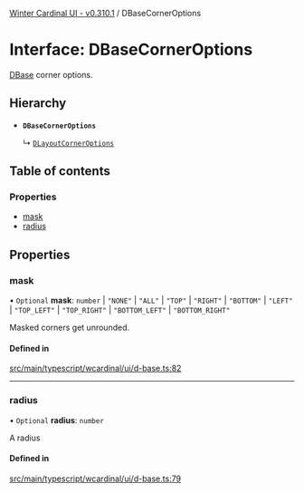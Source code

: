 [Winter Cardinal UI - v0.310.1](../index.md) / DBaseCornerOptions

# Interface: DBaseCornerOptions

[DBase](../classes/DBase.md) corner options.

## Hierarchy

- **`DBaseCornerOptions`**

  ↳ [`DLayoutCornerOptions`](DLayoutCornerOptions.md)

## Table of contents

### Properties

- [mask](DBaseCornerOptions.md#mask)
- [radius](DBaseCornerOptions.md#radius)

## Properties

### mask

• `Optional` **mask**: `number` \| ``"NONE"`` \| ``"ALL"`` \| ``"TOP"`` \| ``"RIGHT"`` \| ``"BOTTOM"`` \| ``"LEFT"`` \| ``"TOP_LEFT"`` \| ``"TOP_RIGHT"`` \| ``"BOTTOM_LEFT"`` \| ``"BOTTOM_RIGHT"``

Masked corners get unrounded.

#### Defined in

[src/main/typescript/wcardinal/ui/d-base.ts:82](https://github.com/winter-cardinal/winter-cardinal-ui/blob/v0.310.1/src/main/typescript/wcardinal/ui/d-base.ts#L82)

___

### radius

• `Optional` **radius**: `number`

A radius

#### Defined in

[src/main/typescript/wcardinal/ui/d-base.ts:79](https://github.com/winter-cardinal/winter-cardinal-ui/blob/v0.310.1/src/main/typescript/wcardinal/ui/d-base.ts#L79)
